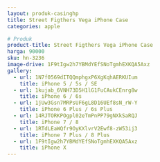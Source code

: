 ```yaml
---
layout: produk-casinghp
title: Street Figthers Vega iPhone Case
categories: apple

# Produk
product-title: Street Figthers Vega iPhone Case
harga: 90000
sku: hn-3236
image-drive: 1F9tIgw2h7YBMdYEfSNoTgmhEXKQA5Axz
gallery:
  - url: 1N7f0569dITQQmphgxP6XgKqhAERKUIum
    title: iPhone 5 / 5s / SE
  - url: 1kujab_6VNH73D5H1lG1FuCAukCEnrg8w
    title: iPhone 6 / 6s
  - url: 1jUw3Gsn7MRPsUF6gL8D16UEf8sN_rW-Y
    title: iPhone 6 Plus / 6s Plus
  - url: 14RJTORKPOgpl02eTmPnPP79gNXkSaRQJ
    title: iPhone 7 / 8
  - url: 1RTdLEaWQfr9OyKXlvrV2Ewf8-zW53ij3
    title: iPhone 7 Plus / 8 Plus
  - url: 1F9tIgw2h7YBMdYEfSNoTgmhEXKQA5Axz
    title: iPhone X
---
```

